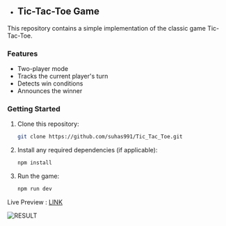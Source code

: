 - ## Tic-Tac-Toe Game

This repository contains a simple implementation of the classic game Tic-Tac-Toe.

### Features

* Two-player mode 
* Tracks the current player's turn
* Detects win conditions
* Announces the winner

### Getting Started

1. Clone this repository:

   ```bash
   git clone https://github.com/suhas991/Tic_Tac_Toe.git
   ```

2. Install any required dependencies (if applicable):

   ```bash
   npm install
   ```

3. Run the game:


   ```bash
   npm run dev
   ```
   
Live Preview : [LINK](https://suhas991.github.io/Tic_Tac_Toe/)

![RESULT](https://github.com/suhas991/Tic_Tac_Toe/assets/92245302/a9a2237c-83d2-4bce-a846-92a38b0810ed)
   

